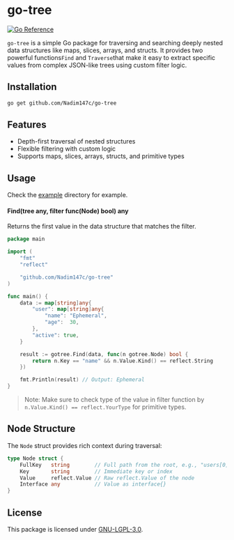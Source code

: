 # go-tree

[![Go Reference](https://pkg.go.dev/badge/github.com/Nadim147c/go-tree.svg)](https://pkg.go.dev/github.com/Nadim147c/go-tree)

`go-tree` is a simple Go package for traversing and searching deeply nested data structures like
maps, slices, arrays, and structs. It provides two powerful functions`Find` and `Traverse`that make
it easy to extract specific values from complex JSON-like trees using custom filter logic.

## Installation

```bash
go get github.com/Nadim147c/go-tree
```

## Features

- Depth-first traversal of nested structures
- Flexible filtering with custom logic
- Supports maps, slices, arrays, structs, and primitive types

## Usage

Check the [example](./example/) directory for example.

#### Find(tree any, filter func(Node) bool) any
Returns the first value in the data structure that matches the filter.

```go
package main

import (
	"fmt"
	"reflect"

	"github.com/Nadim147c/go-tree"
)

func main() {
	data := map[string]any{
		"user": map[string]any{
			"name": "Ephemeral",
			"age":  30,
		},
		"active": true,
	}

	result := gotree.Find(data, func(n gotree.Node) bool {
		return n.Key == "name" && n.Value.Kind() == reflect.String
	})

	fmt.Println(result) // Output: Ephemeral
}
```

> Note: Make sure to check type of the value in filter function by `n.Value.Kind() ==
> reflect.YourType` for primitive types.


## Node Structure

The `Node` struct provides rich context during traversal:

```go
type Node struct {
	FullKey   string        // Full path from the root, e.g., "users[0].name"
	Key       string        // Immediate key or index
	Value     reflect.Value // Raw reflect.Value of the node
	Interface any           // Value as interface{}
}
```

## License

This package is licensed under [GNU-LGPL-3.0](./LICENSE).
